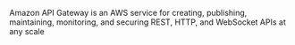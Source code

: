 Amazon API Gateway is an AWS service for creating, publishing, maintaining, monitoring, and securing REST, HTTP, and WebSocket APIs at any scale
